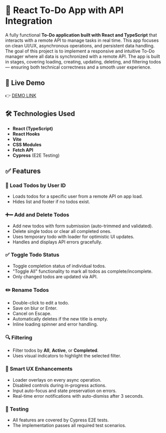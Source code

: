 # 📝 React To-Do App with API Integration

A fully functional **To-Do application built with React and TypeScript** that interacts with a remote API to manage tasks in real time. This app focuses on clean UI/UX, asynchronous operations, and persistent data handling.
The goal of this project is to implement a responsive and intuitive To-Do manager where all data is synchronized with a remote API. The app is built in stages, covering loading, creating, updating, deleting, and filtering todos — ensuring both technical correctness and a smooth user experience.

## 🚀 Live Demo
👉 [DEMO LINK](https://olhakostovetska.github.io/To-Do-App/)

## 🛠️ Technologies Used

- **React (TypeScript)**
- **React Hooks**
- **Vite**
- **CSS Modules**
- **Fetch API**
- **Cypress** (E2E Testing)

## ✅ Features

### 🔄 Load Todos by User ID
- Loads todos for a specific user from a remote API on app load.
- Hides list and footer if no todos exist.

### ➕➖ Add and Delete Todos
- Add new todos with form submission (auto-trimmed and validated).
- Delete single todos or clear all completed ones.
- Uses temporary todo with loader for optimistic UI updates.
- Handles and displays API errors gracefully.

### ✅ Toggle Todo Status
- Toggle completion status of individual todos.
- "Toggle All" functionality to mark all todos as complete/incomplete.
- Only changed todos are updated via API.

### ✏️ Rename Todos
- Double-click to edit a todo.
- Save on blur or Enter.
- Cancel on Escape.
- Automatically deletes if the new title is empty.
- Inline loading spinner and error handling.

### 🔍 Filtering
- Filter todos by **All**, **Active**, or **Completed**.
- Uses visual indicators to highlight the selected filter.

### 🧠 Smart UX Enhancements
- Loader overlays on every async operation.
- Disabled controls during in-progress actions.
- Input auto-focus and state preservation on errors.
- Real-time error notifications with auto-dismiss after 3 seconds.

### 🧪 Testing
- All features are covered by Cypress E2E tests.
- The implementation passes all required test scenarios.
